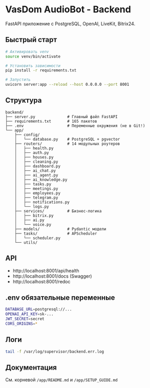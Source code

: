 # VasDom AudioBot - Backend

FastAPI приложение с PostgreSQL, OpenAI, LiveKit, Bitrix24.

## Быстрый старт

```bash
# Активировать venv
source venv/bin/activate

# Установить зависимости
pip install -r requirements.txt

# Запустить
uvicorn server:app --reload --host 0.0.0.0 --port 8001
```

## Структура

```
backend/
├── server.py              # Главный файл FastAPI
├── requirements.txt       # 165 пакетов
├── .env                   # Переменные окружения (не в Git!)
└── app/
    ├── config/
    │   └── database.py    # PostgreSQL + pgvector
    ├── routers/           # 14 модульных роутеров
    │   ├── health.py
    │   ├── auth.py
    │   ├── houses.py
    │   ├── cleaning.py
    │   ├── dashboard.py
    │   ├── ai_chat.py
    │   ├── ai_agent.py
    │   ├── ai_knowledge.py
    │   ├── tasks.py
    │   ├── meetings.py
    │   ├── employees.py
    │   ├── telegram.py
    │   ├── notifications.py
    │   └── logs.py
    ├── services/          # Бизнес-логика
    │   ├── bitrix.py
    │   ├── ai.py
    │   └── voice.py
    ├── models/            # Pydantic модели
    ├── tasks/             # APScheduler
    │   └── scheduler.py
    └── utils/

```

## API

- http://localhost:8001/api/health
- http://localhost:8001/docs (Swagger)
- http://localhost:8001/redoc

## .env обязательные переменные

```bash
DATABASE_URL=postgresql://...
OPENAI_API_KEY=sk-...
JWT_SECRET=secret
CORS_ORIGINS=*
```

## Логи

```bash
tail -f /var/log/supervisor/backend.err.log
```

## Документация

См. корневой `/app/README.md` и `/app/SETUP_GUIDE.md`